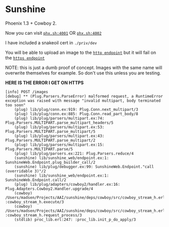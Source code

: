 # Sunshine

Phoenix 1.3 + Cowboy 2.

Now you can visit [`phx.sh:4001`](https://phx.sh:4001) OR [`phx.sh:4002`](http://phx.sh:4002)

I have included a snakeoil cert in `./priv/dev`

You will be able to upload an image to the [`http endpoint`](http://phx.sh:4002) but
it will fail on the [`https endpoint`](https://phx.sh:4001)

NOTE: this is just a dumb proof of concept. Images with the same name will overwrite themselves for example.
So don't use this unless you are testing.

**HERE IS THE ERROR I GET ON HTTPS**

```
[info] POST /images
[debug] ** (Plug.Parsers.ParseError) malformed request, a RuntimeError exception was raised with message "invalid multipart, body terminated too soon"
    (plug) lib/plug/conn.ex:919: Plug.Conn.next_multipart/3
    (plug) lib/plug/conn.ex:885: Plug.Conn.read_part_body/8
    (plug) lib/plug/parsers/multipart.ex:74: Plug.Parsers.MULTIPART.parse_multipart_headers/5
    (plug) lib/plug/parsers/multipart.ex:53: Plug.Parsers.MULTIPART.parse_multipart/5
    (plug) lib/plug/parsers/multipart.ex:43: Plug.Parsers.MULTIPART.parse_multipart/2
    (plug) lib/plug/parsers/multipart.ex:15: Plug.Parsers.MULTIPART.parse/5
    (plug) lib/plug/parsers.ex:221: Plug.Parsers.reduce/4
    (sunshine) lib/sunshine_web/endpoint.ex:1: SunshineWeb.Endpoint.plug_builder_call/2
    (sunshine) lib/plug/debugger.ex:99: SunshineWeb.Endpoint."call (overridable 3)"/2
    (sunshine) lib/sunshine_web/endpoint.ex:1: SunshineWeb.Endpoint.call/2
    (plug) lib/plug/adapters/cowboy2/handler.ex:16: Plug.Adapters.Cowboy2.Handler.upgrade/4
    (cowboy) /Users/madsen/Projects/AAI/sunshine/deps/cowboy/src/cowboy_stream_h.erl:247: :cowboy_stream_h.execute/3
    (cowboy) /Users/madsen/Projects/AAI/sunshine/deps/cowboy/src/cowboy_stream_h.erl:225: :cowboy_stream_h.request_process/3
    (stdlib) proc_lib.erl:247: :proc_lib.init_p_do_apply/3
```
